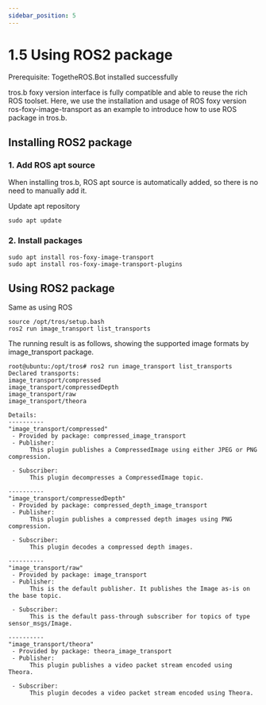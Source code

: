 ```yaml
---
sidebar_position: 5
---
```

# 1.5 Using ROS2 package

Prerequisite: TogetheROS.Bot installed successfully

tros.b foxy version interface is fully compatible and able to reuse the rich ROS toolset. Here, we use the installation and usage of ROS foxy version ros-foxy-image-transport as an example to introduce how to use ROS package in tros.b.

## Installing ROS2 package

### 1. Add ROS apt source

When installing tros.b, ROS apt source is automatically added, so there is no need to manually add it.

Update apt repository

```shell
sudo apt update
```

### 2. Install packages

```shell
sudo apt install ros-foxy-image-transport
sudo apt install ros-foxy-image-transport-plugins
```

## Using ROS2 package

Same as using ROS

```shell
source /opt/tros/setup.bash
ros2 run image_transport list_transports
```

The running result is as follows, showing the supported image formats by image_transport package.

```shell
root@ubuntu:/opt/tros# ros2 run image_transport list_transports
Declared transports:
image_transport/compressed
image_transport/compressedDepth
image_transport/raw
image_transport/theora

Details:
----------
"image_transport/compressed"
 - Provided by package: compressed_image_transport
 - Publisher:
      This plugin publishes a CompressedImage using either JPEG or PNG compression.

 - Subscriber:
      This plugin decompresses a CompressedImage topic.

----------
"image_transport/compressedDepth"
 - Provided by package: compressed_depth_image_transport
 - Publisher:
      This plugin publishes a compressed depth images using PNG compression.

 - Subscriber:
      This plugin decodes a compressed depth images.

----------
"image_transport/raw"
 - Provided by package: image_transport
 - Publisher:
      This is the default publisher. It publishes the Image as-is on the base topic.

 - Subscriber:
      This is the default pass-through subscriber for topics of type sensor_msgs/Image.

----------
"image_transport/theora"
 - Provided by package: theora_image_transport
 - Publisher:
      This plugin publishes a video packet stream encoded using Theora.

 - Subscriber:
      This plugin decodes a video packet stream encoded using Theora.